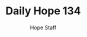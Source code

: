 ---
image: /assets/img/daily-hope-default-artwork.png
title: Daily Hope 134
number: 134
categories:
  - Daily Hope
author: Hope Staff
notes: Daily Hope 134
embed: >-
  EMBED_GOES_HERE
---